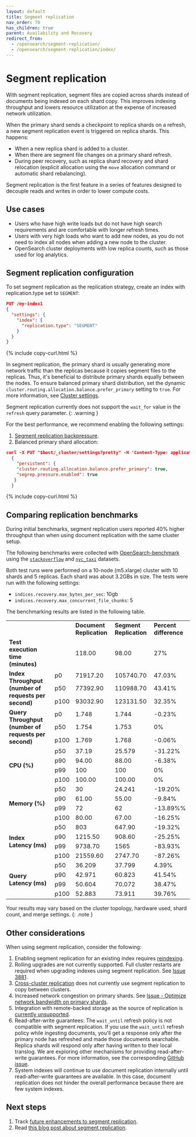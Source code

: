 ```yaml
---
layout: default
title: Segment replication 
nav_order: 70
has_children: true
parent: Availability and Recovery
redirect_from:
  - /opensearch/segment-replication/
  - /opensearch/segment-replication/index/
---
```


# Segment replication

With segment replication, segment files are copied across shards instead of documents being indexed on each shard copy. This improves indexing throughput and lowers resource utilization at the expense of increased network utilization.

When the primary shard sends a checkpoint to replica shards on a refresh, a new segment replication event is triggered on replica shards. This happens:

- When a new replica shard is added to a cluster.
- When there are segment file changes on a primary shard refresh.
- During peer recovery, such as replica shard recovery and shard relocation (explicit allocation using the `move` allocation command or automatic shard rebalancing).

Segment replication is the first feature in a series of features designed to decouple reads and writes in order to lower compute costs.

## Use cases

- Users who have high write loads but do not have high search requirements and are comfortable with longer refresh times.
- Users with very high loads who want to add new nodes, as you do not need to index all nodes when adding a new node to the cluster.
- OpenSearch cluster deployments with low replica counts, such as those used for log analytics.

## Segment replication configuration

To set segment replication as the replication strategy, create an index with replication.type set to `SEGMENT`:

````json
PUT /my-index1
{
  "settings": {
    "index": {
      "replication.type": "SEGMENT" 
    }
  }
}
````
{% include copy-curl.html %}

In segment replication, the primary shard is usually generating more network traffic than the replicas because it copies segment files to the replicas. Thus, it's beneficial to distribute primary shards equally between the nodes. To ensure balanced primary shard distribution, set the dynamic `cluster.routing.allocation.balance.prefer_primary` setting to `true`. For more information, see [Cluster settings]({{site.url}}{{site.baseurl}}/api-reference/cluster-api/cluster-settings/).

Segment replication currently does not support the `wait_for` value in the `refresh` query parameter.
{: .warning }

For the best performance, we recommend enabling the following settings:

1. [Segment replication backpressure]({{site.url}}{{site.baseurl}}tuning-your-cluster/availability-and-recovery/segment-replication/backpressure/). 
2. Balanced primary shard allocation:

```json
curl -X PUT "$host/_cluster/settings?pretty" -H 'Content-Type: application/json' -d'
  {
    "persistent": {
    "cluster.routing.allocation.balance.prefer_primary": true,
    "segrep.pressure.enabled": true
   }
  }
```
{% include copy-curl.html %}

## Comparing replication benchmarks

During initial benchmarks, segment replication users reported 40% higher throughput than when using document replication with the same cluster setup.

The following benchmarks were collected with [OpenSearch-benchmark](https://github.com/opensearch-project/opensearch-benchmark) using the [`stackoverflow`](https://www.kaggle.com/datasets/stackoverflow/stackoverflow) and [`nyc_taxi`](https://github.com/topics/nyc-taxi-dataset) datasets.  

Both test runs were performed on a 10-node (m5.xlarge) cluster with 10 shards and 5 replicas. Each shard was about 3.2GBs in size. The tests were run with the following settings:

- `indices.recovery.max_bytes_per_sec`: 10gb
- `indices.recovery.max_concurrent_file_chunks`: 5

The benchmarking results are listed in the following table.

<table>
    <tr>
        <td></td>
        <td></td>
        <td><b>Document Replication</b></td>
        <td><b>Segment Replication</b></td>
        <td><b>Percent difference</b></td>
    </tr>
    <tr>
        <td><b>Test execution time (minutes)</b></td>
        <td></td>
        <td>118.00</td>
        <td>98.00</td>
        <td>27%</td>
    </tr>
    <tr>
        <td rowspan="3"><b>Index Throughput (number of requests per second)</b></td>
        <td>p0</td>
        <td>71917.20</td>
        <td>105740.70</td>
        <td>47.03%</td>
    </tr>
    <tr>
        <td>p50</td>
        <td>77392.90</td>
        <td>110988.70</td>
        <td>43.41%</td>
    </tr>
    <tr>
        <td>p100</td>
        <td>93032.90</td>
        <td>123131.50</td>
        <td>32.35%</td>
    </tr>
     <tr>
        <td rowspan="3"><b>Query Throughput (number of requests per second)</b></td>
        <td>p0</td>
        <td>1.748</td>
        <td>1.744</td>
        <td>-0.23%</td>
    </tr>
    <tr>
        <td>p50</td>
        <td>1.754</td>
        <td>1.753</td>
        <td>0%</td>
    </tr>
    <tr>
        <td>p100</td>
        <td>1.769</td>
        <td>1.768</td>
        <td>-0.06%</td>
    </tr>
    <tr>
        <td rowspan="4"><b>CPU (%)</b></td>
        <td>p50</td>
        <td>37.19</td>
        <td>25.579</td>
        <td>-31.22%</td>
    </tr>
    <tr>
        <td>p90</td>
        <td>94.00</td>
        <td>88.00</td>
        <td>-6.38%</td>
    </tr>
    <tr>
        <td>p99</td>
        <td>100</td>
        <td>100</td>
        <td>0%</td>
    </tr>
    <tr>
        <td>p100</td>
        <td>100.00</td>
        <td>100.00</td>
        <td>0%</td>
    </tr>
    <tr>
        <td rowspan="4"><b>Memory (%)</b></td>
        <td>p50</td>
        <td>30</td>
        <td>24.241</td>
        <td>-19.20%</td>
    </tr>
    <tr>
        <td>p90</td>
        <td>61.00</td>
        <td>55.00</td>
        <td>-9.84%</td>
    </tr>
    <tr>
        <td>p99</td>
        <td>72</td>
        <td>62</td>
        <td>-13.89%%</td>
    </tr>
    <tr>
        <td>p100</td>
        <td>80.00</td>
        <td>67.00</td>
        <td>-16.25%</td>
    </tr>
    <tr>
        <td rowspan="4"><b>Index Latency (ms)</b></td>
        <td>p50</td>
        <td>803</td>
        <td>647.90</td>
        <td>-19.32%</td>
    </tr>
    <tr>
        <td>p90</td>
        <td>1215.50</td>
        <td>908.60</td>
        <td>-25.25%</td>
    </tr>
    <tr>
        <td>p99</td>
        <td>9738.70</td>
        <td>1565</td>
        <td>-83.93%</td>
    </tr>
    <tr>
        <td>p100</td>
        <td>21559.60</td>
        <td>2747.70</td>
        <td>-87.26%</td>
    </tr>
    <tr>
        <td rowspan="4"><b>Query Latency (ms)</b></td>
        <td>p50</td>
        <td>36.209</td>
        <td>37.799</td>
        <td>4.39%</td>
    </tr>
    <tr>
        <td>p90</td>
        <td>42.971</td>
        <td>60.823</td>
        <td>41.54%</td>
    </tr>
    <tr>
        <td>p99</td>
        <td>50.604</td>
        <td>70.072</td>
        <td>38.47%</td>
    </tr>
    <tr>
        <td>p100</td>
        <td>52.883</td>
        <td>73.911</td>
        <td>39.76%</td>
    </tr>
</table>

Your results may vary based on the cluster topology, hardware used, shard count, and merge settings. 
{: .note }

## Other considerations

When using segment replication, consider the following:

1. Enabling segment replication for an existing index requires [reindexing](https://github.com/opensearch-project/OpenSearch/issues/3685).
1. Rolling upgrades are not currently supported. Full cluster restarts are required when upgrading indexes using segment replication. See [Issue 3881](https://github.com/opensearch-project/OpenSearch/issues/3881).
1. [Cross-cluster replication](https://github.com/opensearch-project/OpenSearch/issues/4090) does not currently use segment replication to copy between clusters.
1. Increased network congestion on primary shards. See [Issue - Optimize network bandwidth on primary shards](https://github.com/opensearch-project/OpenSearch/issues/4245).
1. Integration with remote-backed storage as the source of replication is [currently unsupported](https://github.com/opensearch-project/OpenSearch/issues/4448). 
1. Read-after-write guarantees: The `wait_until` refresh policy is not compatible with segment replication. If you use the `wait_until` refresh policy while ingesting documents, you'll get a response only after the primary node has refreshed and made those documents searchable. Replica shards will respond only after having written to their local translog. We are exploring other mechanisms for providing read-after-write guarantees. For more information, see the corresponding [GitHub issue](https://github.com/opensearch-project/OpenSearch/issues/6046).  
1. System indexes will continue to use document replication internally until read-after-write guarantees are available. In this case, document replication does not hinder the overall performance because there are few system indexes.

## Next steps

1. Track [future enhancements to segment replication](https://github.com/orgs/opensearch-project/projects/99).
1. Read [this blog post about segment replication](https://opensearch.org/blog).